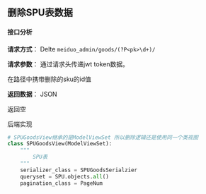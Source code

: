 ## 删除SPU表数据

#### 接口分析

**请求方式**： Delte   `meiduo_admin/goods/(?P<pk>\d+)/`

**请求参数**： 通过请求头传递jwt token数据。

在路径中携带删除的sku的id值

**返回数据**：  JSON

返回空

后端实现

```python
# SPUGoodsView继承的是ModelViewSet 所以删除逻辑还是使用同一个类视图
class SPUGoodsView(ModelViewSet):
    """
        SPU表
    """
    serializer_class = SPUGoodsSerialzier
    queryset = SPU.objects.all()
    pagination_class = PageNum

```

